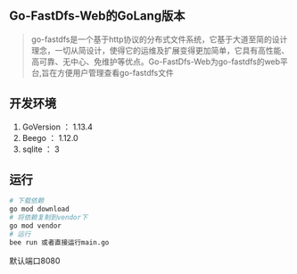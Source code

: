 ## Go-FastDfs-Web的GoLang版本

> go-fastdfs是一个基于http协议的分布式文件系统，它基于大道至简的设计理念，一切从简设计，使得它的运维及扩展变得更加简单，它具有高性能、高可靠、无中心、免维护等优点。Go-FastDfs-Web为go-fastdfs的web平台,旨在方便用户管理查看go-fastdfs文件

## 开发环境

1. GoVersion ： 1.13.4
2. Beego ： 1.12.0
3. sqlite ： 3

## 运行

```bash
# 下载依赖
go mod download
# 将依赖复制到vendor下
go mod vendor
# 运行
bee run 或者直接运行main.go
```

默认端口8080